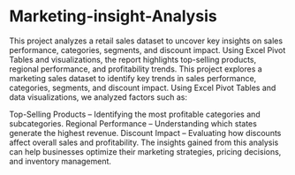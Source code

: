 # Marketing-insight-Analysis
This project analyzes a retail sales dataset to uncover key insights on sales performance, categories, segments, and discount impact. Using Excel Pivot Tables and visualizations, the report highlights top-selling products, regional performance, and profitability trends.
This project explores a marketing sales dataset to identify key trends in sales performance, categories, segments, and discount impact. Using Excel Pivot Tables and data visualizations, we analyzed factors such as:

Top-Selling Products – Identifying the most profitable categories and subcategories.
Regional Performance – Understanding which states generate the highest revenue.
Discount Impact – Evaluating how discounts affect overall sales and profitability.
The insights gained from this analysis can help businesses optimize their marketing strategies, pricing decisions, and inventory management.


